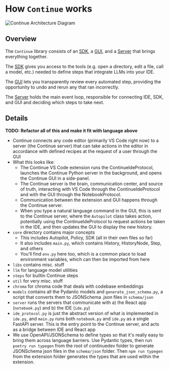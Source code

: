 # How `Continue` works

![Continue Architecture Diagram](/img/continue-architecture.png)

## Overview

The `Continue` library consists of an [SDK](./concepts/sdk.md), a [GUI](./concepts/gui.md), and a [Server](./concepts/server.md) that brings everything together.

The [SDK](./concepts/sdk.md) gives you access to the tools (e.g. open a directory, edit a file, call a model, etc.) needed to define steps that integrate LLMs into your IDE.

The [GUI](./concepts/gui.md) lets you transparently review every automated step, providing the opportunity to undo and rerun any that ran incorrectly.

The [Server](./concepts/server.md) holds the main event loop, responsible for connecting IDE, SDK, and GUI and deciding which steps to take next.

## Details

**TODO: Refactor all of this and make it fit with language above**

- Continue connects any code editor (primarily VS Code right now) to a server (the Continue server) that can take actions in the editor in accordance with defined recipes at the request of a user through the GUI
- What this looks like:
  - The Continue VS Code extension runs the ContinueIdeProtocol, launches the Continue Python server in the background, and opens the Continue GUI in a side-panel.
  - The Continue server is the brain, communication center, and source of truth, interacting with VS Code through the ContinueIdeProtocol and with the GUI through the NotebookProtocol.
  - Communication between the extension and GUI happens through the Continue server.
  - When you type a natural language command in the GUI, this is sent to the Continue server, where the `Autopilot` class takes action, potentially using the ContinueIdeProtocol to request actions be taken in the IDE, and then updates the GUI to display the new history.
- `core` directory contains major concepts
  - This includes Autopilot, Policy, SDK (all in their own files so far)
  - It also includes `main.py`, which contains History, HistoryNode, Step, and others
  - You'll find `env.py` here too, which is a common place to load environment variables, which can then be imported from here
- `libs` contains misc. stuff
- `llm` for language model utilities
- `steps` for builtin Continue steps
- `util` for very misc. stuff
- `chroma` for chroma code that deals with codebase embeddings
- `models` contains all the Pydantic models and `generate_json_schema.py`, a script that converts them to JSONSchema .json files in `schema/json`
- `server` runs the servers that communicate with a) the React app (`notebook.py`) and b) the IDE (`ide.py`)
- `ide_protocol.py` is just the abstract version of what is implemented in `ide.py`, and `main.py` runs both `notebook.py` and `ide.py` as a single FastAPI server. This is the entry point to the Continue server, and acts as a bridge between IDE and React app
- We use OpenAPI/JSONSchema to define types so that it's really easy to bring them across language barriers. Use Pydantic types, then run `poetry run typegen` from the root of continuedev folder to generate JSONSchema json files in the `schema/json` folder. Then `npm run typegen` from the extension folder generates the types that are used within the extension.
